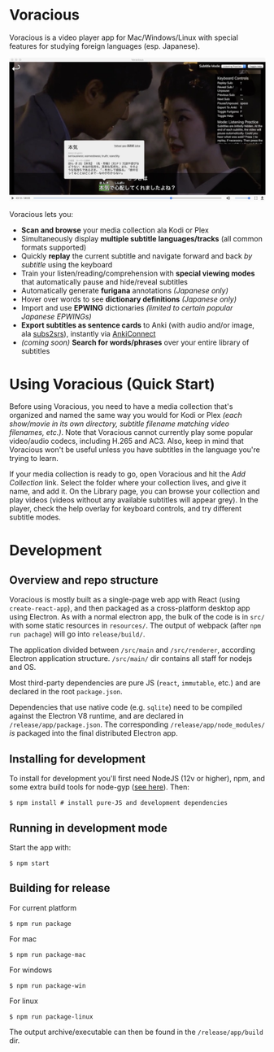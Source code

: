 # Voracious

Voracious is a video player app for Mac/Windows/Linux with special features for studying foreign languages (esp. Japanese).

![screenshot](docs/demo_screenshot.jpg "Screenshot")

Voracious lets you:
- **Scan and browse** your media collection ala Kodi or Plex
- Simultaneously display **multiple subtitle languages/tracks** (all common formats supported)
- Quickly **replay** the current subtitle and navigate forward and back *by subtitle* using the keyboard
- Train your listen/reading/comprehension with **special viewing modes** that automatically pause and hide/reveal subtitles
- Automatically generate **furigana** annotations _(Japanese only)_
- Hover over words to see **dictionary definitions** _(Japanese only)_
- Import and use **EPWING** dictionaries _(limited to certain popular Japanese EPWINGs)_
- **Export subtitles as sentence cards** to Anki (with audio and/or image, ala [subs2srs](http://subs2srs.sourceforge.net/)), instantly via [AnkiConnect](https://ankiweb.net/shared/info/2055492159)
- _(coming soon)_ **Search for words/phrases** over your entire library of subtitles

# Using Voracious (Quick Start)

Before using Voracious, you need to have a media collection that's organized and named the same way you would for Kodi or Plex _(each show/movie in its own directory, subtitle filename matching video filenames, etc.)_. Note that Voracious cannot currently play some popular video/audio codecs, including H.265 and AC3. Also, keep in mind that Voracious won't be useful unless you have subtitles in the language you're trying to learn.

If your media collection is ready to go, open Voracious and hit the *Add Collection* link. Select the folder where your collection lives, and give it name, and add it. On the Library page, you can browse your collection and play videos (videos without any available subtitles will appear grey). In the player, check the help overlay for keyboard controls, and try different subtitle modes.


# Development

## Overview and repo structure

Voracious is mostly built as a single-page web app with React (using `create-react-app`), and then packaged as a cross-platform desktop app using Electron. As with a normal electron app, the bulk of the code is in `src/` with some static resources in `resources/`. The output of webpack (after `npm run pachage`) will go into `release/build/`.

The application divided between `/src/main` and `/src/renderer`, according Electron application structure. `/src/main/` dir contains all staff for nodejs and OS. 

Most third-party dependencies are pure JS (`react`, `immutable`, etc.) and are declared in the root `package.json`.

Dependencies that use native code (e.g. `sqlite`) need to be compiled against the Electron V8 runtime, and are declared in `/release/app/package.json`. The corresponding `/release/app/node_modules/` _is_ packaged into the final distributed Electron app.


## Installing for development

To install for development you'll first need NodeJS (12v or higher), npm, and some extra build tools for node-gyp ([see here](https://github.com/nodejs/node-gyp)). Then:

```
$ npm install # install pure-JS and development dependencies
```

## Running in development mode

Start the app with:
```
$ npm start
```

## Building for release
For current platform
```
$ npm run package
```

For mac
```
$ npm run package-mac
```

For windows
```
$ npm run package-win
```

For linux
```
$ npm run package-linux
```

The output archive/executable can then be found in the `/release/app/build` dir.

